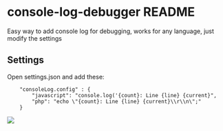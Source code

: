 # console-log-debugger README

Easy way to add console log for debugging, works for any language, just modify the settings

## Settings

Open settings.json and add these:

```
    "consoleLog.config" : {
        "javascript": "console.log('{count}: Line {line} {current}",
        "php": "echo \"{count}: Line {line} {current}\\r\\n\";"
    } 
```
![](https://i.imgur.com/XLOrFqk.gif)